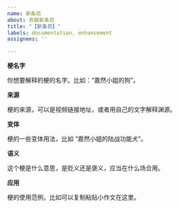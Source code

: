 ```yaml
---
name: 新条目
about: 贡献新条目
title: "【新条目】"
labels: documentation, enhancement
assignees: ''

---
```


**梗名字**

你想要解释的梗的名字。比如：“嘉然小姐的狗”。

**来源**

梗的来源，可以是视频链接地址，或者用自己的文字解释渊源。

**变体**

梗的一些变体用法，比如 “嘉然小姐的陆战功能犬”。

**语义**

这个梗是什么意思，是贬义还是褒义，应当在什么场合用。

**应用**

梗的使用范例，比如可以复制粘贴小作文在这里。
